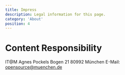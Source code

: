 ```yaml
---
title: Impress
description: Legal information for this page.
category: 'About'
position: 4
--- 
```


# Content Responsibility

IT@M
Agnes Pockels Bogen 21
80992 München
E-Mail: opensource@muenchen.de
